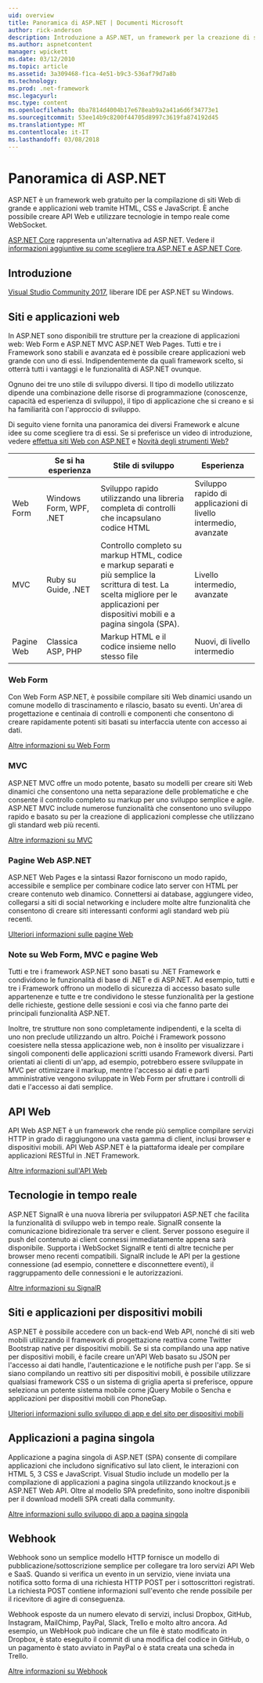 ```yaml
---
uid: overview
title: Panoramica di ASP.NET | Documenti Microsoft
author: rick-anderson
description: Introduzione a ASP.NET, un framework per la creazione di siti Web, applicazioni web e API web gratuito.
ms.author: aspnetcontent
manager: wpickett
ms.date: 03/12/2010
ms.topic: article
ms.assetid: 3a309468-f1ca-4e51-b9c3-536af79d7a8b
ms.technology: 
ms.prod: .net-framework
msc.legacyurl: 
msc.type: content
ms.openlocfilehash: 0ba7814d4004b17e678eab9a2a41a6d6f34773e1
ms.sourcegitcommit: 53ee14b9c8200f44705d8997c3619fa874192d45
ms.translationtype: MT
ms.contentlocale: it-IT
ms.lasthandoff: 03/08/2018
---
```

# <a name="aspnet-overview"></a>Panoramica di ASP.NET

ASP.NET è un framework web gratuito per la compilazione di siti Web di grande e applicazioni web tramite HTML, CSS e JavaScript. È anche possibile creare API Web e utilizzare tecnologie in tempo reale come WebSocket.

[ASP.NET Core](https://docs.microsoft.com/aspnet/core/) rappresenta un'alternativa ad ASP.NET.  Vedere il [informazioni aggiuntive su come scegliere tra ASP.NET e ASP.NET Core](https://docs.microsoft.com/aspnet/core/choose-aspnet-framework).

## <a name="get-started"></a>Introduzione

[Visual Studio Community 2017](https://www.visualstudio.com/downloads/), liberare IDE per ASP.NET su Windows.

## <a name="websites-and-web-applications"></a>Siti e applicazioni web

 In ASP.NET sono disponibili tre strutture per la creazione di applicazioni web: Web Form e ASP.NET MVC ASP.NET Web Pages. Tutti e tre i Framework sono stabili e avanzata ed è possibile creare applicazioni web grande con uno di essi. Indipendentemente da quali framework scelto, si otterrà tutti i vantaggi e le funzionalità di ASP.NET ovunque.

Ognuno dei tre uno stile di sviluppo diversi. Il tipo di modello utilizzato dipende una combinazione delle risorse di programmazione (conoscenze, capacità ed esperienza di sviluppo), il tipo di applicazione che si creano e si ha familiarità con l'approccio di sviluppo.

Di seguito viene fornita una panoramica dei diversi Framework e alcune idee su come scegliere tra di essi. Se si preferisce un video di introduzione, vedere [effettua siti Web con ASP.NET](https://channel9.msdn.com/Blogs/ASP-NET-Site-Videos/Making-Websites-with-ASPNET) e [Novità degli strumenti Web?](https://channel9.msdn.com/Blogs/ASP-NET-Site-Videos/what-is-web-tools)

|   | Se si ha esperienza | Stile di sviluppo | Esperienza | 
|-----------|----------------------|-----------------------------------------------------|----------------|
| Web Form | Windows Form, WPF, .NET | Sviluppo rapido utilizzando una libreria completa di controlli che incapsulano codice HTML | Sviluppo rapido di applicazioni di livello intermedio, avanzate |
| MVC       | Ruby su Guide, .NET  | Controllo completo su markup HTML, codice e markup separati e più semplice la scrittura di test. La scelta migliore per le applicazioni per dispositivi mobili e a pagina singola (SPA). | Livello intermedio, avanzate |
| Pagine Web  | Classica ASP, PHP     | Markup HTML e il codice insieme nello stesso file | Nuovi, di livello intermedio |

### <a name="web-forms"></a>Web Form

Con Web Form ASP.NET, è possibile compilare siti Web dinamici usando un comune modello di trascinamento e rilascio, basato su eventi. Un'area di progettazione e centinaia di controlli e componenti che consentono di creare rapidamente potenti siti basati su interfaccia utente con accesso ai dati. 

[Altre informazioni su Web Form](web-forms/index.md)

### <a name="mvc"></a>MVC

ASP.NET MVC offre un modo potente, basato su modelli per creare siti Web dinamici che consentono una netta separazione delle problematiche e che consente il controllo completo su markup per uno sviluppo semplice e agile. ASP.NET MVC include numerose funzionalità che consentono uno sviluppo rapido e basato su per la creazione di applicazioni complesse che utilizzano gli standard web più recenti. 

[Altre informazioni su MVC](mvc/index.md)

### <a name="aspnet-web-pages"></a>Pagine Web ASP.NET

ASP.NET Web Pages e la sintassi Razor forniscono un modo rapido, accessibile e semplice per combinare codice lato server con HTML per creare contenuto web dinamico. Connettersi ai database, aggiungere video, collegarsi a siti di social networking e includere molte altre funzionalità che consentono di creare siti interessanti conformi agli standard web più recenti.

[Ulteriori informazioni sulle pagine Web](web-pages/index.md)

### <a name="notes-about-web-forms-mvc-and-web-pages"></a>Note su Web Form, MVC e pagine Web

Tutti e tre i framework ASP.NET sono basati su .NET Framework e condividono le funzionalità di base di .NET e di ASP.NET. Ad esempio, tutti e tre i Framework offrono un modello di sicurezza di accesso basato sulle appartenenze e tutte e tre condividono le stesse funzionalità per la gestione delle richieste, gestione delle sessioni e così via che fanno parte dei principali funzionalità ASP.NET.

Inoltre, tre strutture non sono completamente indipendenti, e la scelta di uno non preclude utilizzando un altro. Poiché i Framework possono coesistere nella stessa applicazione web, non è insolito per visualizzare i singoli componenti delle applicazioni scritti usando Framework diversi. Parti orientati ai clienti di un'app, ad esempio, potrebbero essere sviluppate in MVC per ottimizzare il markup, mentre l'accesso ai dati e parti amministrative vengono sviluppate in Web Form per sfruttare i controlli di dati e l'accesso ai dati semplice.

## <a name="web-apis"></a>API Web

API Web ASP.NET è un framework che rende più semplice compilare servizi HTTP in grado di raggiungono una vasta gamma di client, inclusi browser e dispositivi mobili. API Web ASP.NET è la piattaforma ideale per compilare applicazioni RESTful in .NET Framework.

[Altre informazioni sull'API Web](web-api/index.md)

<!-- Put first under Web API TOC:  Watch video (9 minutes) https://channel9.msdn.com/Blogs/ASP-NET-Site-Videos/services-and-aspnet -->

## <a name="real-time-technologies"></a>Tecnologie in tempo reale

ASP.NET SignalR è una nuova libreria per sviluppatori ASP.NET che facilita la funzionalità di sviluppo web in tempo reale. SignalR consente la comunicazione bidirezionale tra server e client. Server possono eseguire il push del contenuto ai client connessi immediatamente appena sarà disponibile. Supporta i WebSocket SignalR e tenti di altre tecniche per browser meno recenti compatibili. SignalR include le API per la gestione connessione (ad esempio, connettere e disconnettere eventi), il raggruppamento delle connessioni e le autorizzazioni.

[Altre informazioni su SignalR](signalr/index.md)

<!-- Put first under SignalR TOC:  Watch video (6 minutes) https://channel9.msdn.com/Blogs/ASP-NET-Site-Videos/signalr-and-the-real-time-web -->

## <a name="mobile-apps-and-sites"></a>Siti e applicazioni per dispositivi mobili 

ASP.NET è possibile accedere con un back-end Web API, nonché di siti web mobili utilizzando il framework di progettazione reattiva come Twitter Bootstrap native per dispositivi mobili. Se si sta compilando una app native per dispositivi mobili, è facile creare un'API Web basato su JSON per l'accesso ai dati handle, l'autenticazione e le notifiche push per l'app. Se si siano compilando un reattivo siti per dispositivi mobili, è possibile utilizzare qualsiasi framework CSS o un sistema di griglia aperta si preferisce, oppure seleziona un potente sistema mobile come jQuery Mobile o Sencha e applicazioni per dispositivi mobili con PhoneGap.

[Ulteriori informazioni sullo sviluppo di app e del sito per dispositivi mobili](mobile/index.md)

<!-- Put first under mobile TOC:  Watch video (11 minutes) https://channel9.msdn.com/Blogs/ASP-NET-Site-Videos/aspnet-and-mobile -->

## <a name="single-page-applications"></a>Applicazioni a pagina singola 

Applicazione a pagina singola di ASP.NET (SPA) consente di compilare applicazioni che includono significativo sul lato client, le interazioni con HTML 5, 3 CSS e JavaScript. Visual Studio include un modello per la compilazione di applicazioni a pagina singola utilizzando knockout.js e ASP.NET Web API. Oltre al modello SPA predefinito, sono inoltre disponibili per il download modelli SPA creati dalla community.

[Altre informazioni sullo sviluppo di app a pagina singola](single-page-application/index.md)

## <a name="webhooks"></a>Webhook

Webhook sono un semplice modello HTTP fornisce un modello di pubblicazione/sottoscrizione semplice per collegare tra loro servizi API Web e SaaS. Quando si verifica un evento in un servizio, viene inviata una notifica sotto forma di una richiesta HTTP POST per i sottoscrittori registrati. La richiesta POST contiene informazioni sull'evento che rende possibile per il ricevitore di agire di conseguenza.

Webhook esposte da un numero elevato di servizi, inclusi Dropbox, GitHub, Instagram, MailChimp, PayPal, Slack, Trello e molto altro ancora. Ad esempio, un WebHook può indicare che un file è stato modificato in Dropbox, è stato eseguito il commit di una modifica del codice in GitHub, o un pagamento è stato avviato in PayPal o è stata creata una scheda in Trello.

[Altre informazioni su Webhook](webhooks/index.md)





<!--
Create Deployment TOC based on https://www.asp.net/aspnet/overview/deployment
Copy deployment content map to MVC, WebForms, Web Pages, Web API sections.
Copy Web Deployment in Enterprise from WebForms to MVC
Move under ASP.NET Best practices
    What not to do in ASP.NET, and what to do instead https://review.docs.microsoft.cus/aspnet/aspnet/overview/web-development-best-practices/what-not-to-do-in-aspnet-and-what-to-do-instead
    Async and await https://channel9.msdn.com/Blogs/ASP-NET-Site-Videos/async-and-await
    Building Real World Cloud Apps with Azure https://review.docs.microsoft.com/aspnet/aspnet/overview/developing-apps-with-windows-azure/building-real-world-cloud-apps-with-windows-azure/introduction
    Hands on Lab: Maintainable Azure Websites: Managing Change and Scale https://review.docs.microsoft.com/aspnet/aspnet/overview/developing-apps-with-windows-azure/maintainable-azure-websites-managing-change-and-scale

-->
